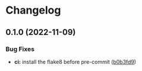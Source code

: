 # Changelog

## 0.1.0 (2022-11-09)


### Bug Fixes

* **ci:** install the flake8 before pre-commit ([b0b3fd9](https://github.com/XJTU-ICP/learn-git-python/commit/b0b3fd9c9f8ebb36d112957bb280287e2262d9cf))

